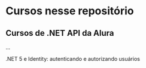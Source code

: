 # Cursos nesse repositório

## Cursos de .NET API da Alura

...

.NET 5 e Identity: autenticando e autorizando usuários

